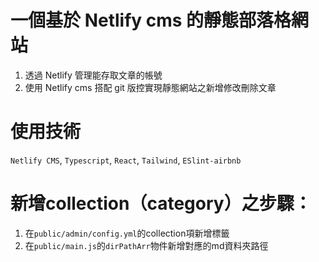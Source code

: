 # 一個基於 Netlify cms 的靜態部落格網站
1. 透過 Netlify 管理能存取文章的帳號
2. 使用 Netlify cms 搭配 git 版控實現靜態網站之新增修改刪除文章
# 使用技術
`Netlify CMS`, `Typescript`, `React`, `Tailwind`, `ESlint-airbnb` 

# 新增collection（category）之步驟：
1. 在`public/admin/config.yml`的collection項新增標籤
2. 在`public/main.js`的`dirPathArr`物件新增對應的md資料夾路徑
